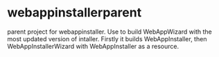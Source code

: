 # webappinstallerparent
parent project for webappinstaller.
Use to build WebAppWizard with the most updated version of intaller. Firstly it builds WebAppInstaller, then WebAppInstallerWizard with WebAppInstaller as a resource.
